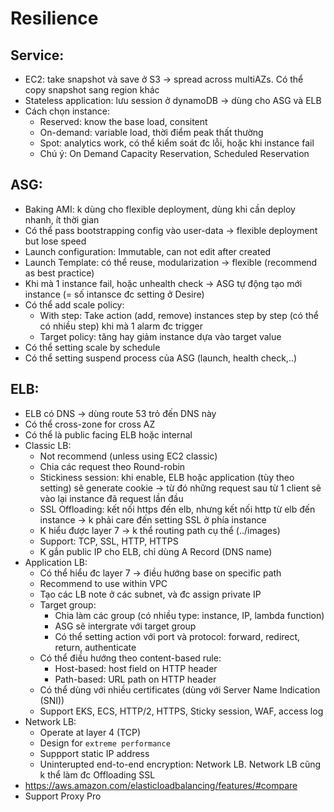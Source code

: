 # Resilience

## Service:
 - EC2: take snapshot và save ở S3 -> spread across multiAZs. Có thể copy snapshot sang region khác
 - Stateless application: lưu session ở dynamoDB -> dùng cho ASG và ELB
 - Cách chọn instance:
   - Reserved: know the base load, consitent
   - On-demand: variable load, thời điểm peak thất thường
   - Spot: analytics work, có thể kiểm soát đc lỗi, hoặc khi instance fail
   - Chú ý: On Demand Capacity Reservation, Scheduled Reservation

## ASG:
 - Baking AMI: k dùng cho flexible deployment, dùng khi cần deploy nhanh, ít thời gian
 - Có thể pass bootstrapping config vào user-data -> flexible deployment but lose speed
 - Launch configuration: Immutable, can not edit after created
 - Launch Template: có thể reuse, modularization -> flexible (recommend as best practice)
 - Khi mà 1 instance fail, hoặc unhealth check -> ASG tự động tạo mới instance (= số intansce đc setting ở Desire)
 - Có thể add scale policy: 
   - With step: Take action (add, remove) instances step by step (có thể có nhiều step) khi mà 1 alarm đc trigger
   - Target policy: tăng hay giảm instance dựa vào target value
 - Có thể setting scale by schedule
 - Có thể setting suspend process của ASG (launch, health check,..)
 
## ELB:
  - ELB có DNS -> dùng route 53 trỏ đến DNS này
  - Có thể cross-zone for cross AZ
  - Có thể là public facing ELB hoặc internal 
  - Classic LB:
    - Not recommend (unless using EC2 classic)
    - Chia các request theo Round-robin
    - Stickiness session: khi enable, ELB hoặc application (tùy theo setting) sẽ generate cookie -> từ đó những request sau từ 1 client sẽ vào lại instance đã request lần đầu
    - SSL Offloading: kết nối https đến elb, nhưng kết nối http từ elb đến instance -> k phải care đến setting SSL ở phía instance
    - K hiểu được layer 7 -> k thể routing path cụ thể (../images)
    - Support: TCP, SSL, HTTP, HTTPS
    - K gắn public IP cho ELB, chỉ dùng A Record (DNS name)
  - Application LB:
    - Có thể hiểu đc layer 7 -> điều hướng base on specific path
    - Recommend to use within VPC 
    - Tạo các LB note ở các subnet, và đc assign private IP
    - Target group: 
       - Chia làm các group (có nhiều type: instance, IP, lambda function)
       - ASG sẽ intergrate với target group
       - Có thể setting action với port và protocol: forward, redirect, return, authenticate
    - Có thể điều hướng theo content-based rule:
       - Host-based: host field on HTTP header
       - Path-based: URL path on HTTP header
    - Có thể dùng với nhiều certificates (dùng với Server Name Indication (SNI))
    - Support EKS, ECS, HTTP/2, HTTPS, Sticky session, WAF, access log
  - Network LB:
    - Operate at layer 4 (TCP)
    - Design for `extreme performance`
    - Suppport static IP address
    - Uninterupted end-to-end encryption: Network LB. Network LB cũng k thể làm đc Offloading SSL
  - https://aws.amazon.com/elasticloadbalancing/features/#compare
  - Support Proxy Pro
